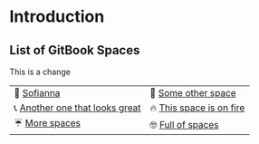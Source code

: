 # Introduction



## List of GitBook Spaces

This is a change

|  |  |
| :--- | :--- |
| 🎉 [Sofianna](https://playground-org.gitbook.io/sofianna/) | 🚗 [Some other space](https://playground-org.gitbook.io/sofianna/) |
| 📞 [Another one that looks great](https://playground-org.gitbook.io/playground/) | 🔥 [This space is on fire](https://playground-org.gitbook.io/playground/) |
| ☔️ [More spaces](https://playground-org.gitbook.io/playground/) | 🤓 [Full of spaces](https://playground-org.gitbook.io/playground/) |

